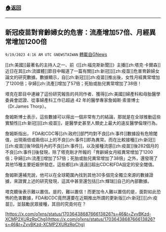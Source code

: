 ###  [:house:返回](README.md)
---


## 新冠疫苗對育齡婦女的危害：流產增加57倍、月經異常增加1200倍
`9/19/2023 4:16 AM UTC GNEWSTAIWAN` [轉載自GNews](https://gnews.org/articles/1709394)



[[zh:美國]]最著名的主持人之一、前《[[zh:福克斯新聞]]》主播[[zh:塔克·卡爾森]]近日在其[[zh:流媒體]]節目中報道了一篇有關[[zh:新冠]][[zh:疫苗]]危害育齡婦女論文的研究數據。數據顯示，自[[zh:新冠]][[zh:疫苗]]推出後，女性月經異常增加了1200倍；孕婦[[zh:流產]]增加了57倍；死胎或胎兒異常增加了38倍！  

塔克在節目中連線了這份研究報告的共同作者、獲得[[zh:美國]]婦產科和母胎醫學委員會認證、從事婦產科工作已超過 42 年的醫學專家詹姆斯·索普博士（Dr.James Thorp）。

  

詹姆斯博士表示，這些數據可以得出一個非常有力的結論，那就是在全球推動這些實驗性[[zh:新冠]][[zh:疫苗]]，是醫學史甚至人類史上最大的違反醫學倫理行為。

  

詹姆斯指出， FDA和CDC等[[zh:政府]]部門均對不良[[zh:事件]]數據設有危險閾值，出現兩倍或兩倍以上的不良[[zh:事件]]即為異常。而在比較接種[[zh:新冠]][[zh:疫苗]]後18個月內的不良[[zh:事件]]，以及接種流感[[zh:疫苗]]後282個月的不良[[zh:事件]]後發現，除了塔克剛才所報的「育齡婦女月經異常增加了1200倍；孕婦[[zh:流產]]增加了57倍；死胎或胎兒異常增加了38倍」之外，還發現了其他15種主要妊娠併發症。這些都[[zh:遠遠]]超出CDC和FDA設定的安全閾值。

  

詹姆斯還補充說，他可以在全球範圍內找到其他30多個完全獨立來源的數據證據，來證實上述的研究發現，這其中甚至還包括[[zh:輝瑞]]自己的內部數據。

  

塔克聽後表示難以置信。是的，難以置信！而更加令人難以置信的是，面對如此恐怖的危害數據，FDA和CDC竟然還要在近期推出所謂的更新版[[zh:新冠]][[zh:疫苗]]，並鼓勵民眾接種，其目的究竟何在？

[https://x.com/o1xns/status/1703643868766613826?s=46&t=ZvvBKzd-XCMP2XURzRpChg](https://x.com/o1xns/status/1703643868766613826?s=46&t=ZvvBKzd-XCMP2XURzRpChg)

